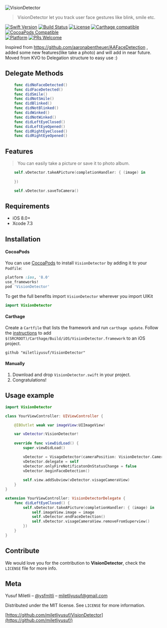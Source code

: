 ![VisionDetector](https://preview.ibb.co/hpJGK5/Vision_Detector_Logo.png)
> VisionDetector let you track user face gestures like blink, smile etc.

[![Swift Version][swift-image]][swift-url]
[![Build Status][travis-image]][travis-url]
[![License][license-image]][license-url]
[![Carthage compatible](https://img.shields.io/badge/Carthage-compatible-4BC51D.svg?style=flat)](https://github.com/Carthage/Carthage)
[![CocoaPods Compatible](https://img.shields.io/cocoapods/v/EZSwiftExtensions.svg)](https://img.shields.io/cocoapods/v/LFAlertController.svg)  
[![Platform](https://img.shields.io/cocoapods/p/LFAlertController.svg?style=flat)](http://cocoapods.org/pods/LFAlertController)
[![PRs Welcome](https://img.shields.io/badge/PRs-welcome-brightgreen.svg?style=flat-square)](http://makeapullrequest.com)

Inspired from https://github.com/aaronabentheuer/AAFaceDetection , added some new features(like take a photo) and will add in near future. Moved from KVO to Delegation structure to easy use :)

## Delegate Methods

``` swift
    func didNoFaceDetected()
    func didFaceDetected()
    func didSmile()
    func didNotSmile()
    func didBlinked()
    func didNotBlinked()
    func didWinked()
    func didNotWinked()
    func didLeftEyeClosed()
    func didLeftEyeOpened()
    func didRightEyeClosed()
    func didRightEyeOpened()
```

## Features 
> You can easily take a picture or save it to photo album.

``` swift
    self.vDetector.takeAPicture(completionHandler: { (image) in
    
    })
```
``` swift
    self.vDetector.saveToCamera()
```

## Requirements

- iOS 8.0+
- Xcode 7.3

## Installation

#### CocoaPods
You can use [CocoaPods](http://cocoapods.org/) to install `VisionDetector` by adding it to your `Podfile`:

```ruby
platform :ios, '8.0'
use_frameworks!
pod 'VisionDetector'
```

To get the full benefits import `VisionDetector` wherever you import UIKit

``` swift
import VisionDetector
```
#### Carthage
Create a `Cartfile` that lists the framework and run `carthage update`. Follow the [instructions](https://github.com/Carthage/Carthage#if-youre-building-for-ios) to add `$(SRCROOT)/Carthage/Build/iOS/VisionDetector.framework` to an iOS project.

```
github "miletliyusuf/VisionDetector"
```
#### Manually
1. Download and drop ```VisionDetector.swift``` in your project.  
2. Congratulations!  

## Usage example

```swift
import VisionDetector

class YourViewController: UIViewController {

    @IBOutlet weak var imageView:UIImageView!

    var vDetector:VisionDetector!
    
    override func viewDidLoad() {
        super.viewDidLoad()

        vDetector = VisageDetector(cameraPosition: VisionDetector.CameraDevice.FaceTimeCamera, optimizeFor: VisionDetector.DetectorAccuracy.HigherPerformance)
        vDetector.delegate = self
        vDetector.onlyFireNotificatonOnStatusChange = false
        vDetector.beginFaceDetection()
        
        self.view.addSubview(vDetector.visageCameraView)
    }
}

extension YourViewController: VisionDetectorDelegate {
    func didLeftEyeClosed() {
        self.vDetector.takeAPicture(completionHandler: { (image) in
            self.imageView.image = image
            self.vDetector.endFaceDetection()
            self.vDetector.visageCameraView.removeFromSuperview()
        })
    }
}

```

## Contribute

We would love you for the contribution to **VisionDetector**, check the ``LICENSE`` file for more info.

## Meta

Yusuf Miletli – [@ysfmltli](https://twitter.com/ysfmltli) – miletliyusuf@gmail.com

Distributed under the MIT license. See ``LICENSE`` for more information.

[https://github.com/miletliyusuf/VisionDetector](https://github.com/miletliyusuf/)

[swift-image]:https://img.shields.io/badge/swift-3.0-orange.svg
[swift-url]: https://swift.org/
[license-image]: https://img.shields.io/badge/License-MIT-blue.svg
[license-url]: LICENSE
[travis-image]: https://img.shields.io/travis/dbader/node-datadog-metrics/master.svg?style=flat-square
[travis-url]: https://travis-ci.org/dbader/node-datadog-metrics
[codebeat-image]: https://codebeat.co/badges/c19b47ea-2f9d-45df-8458-b2d952fe9dad
[codebeat-url]: https://codebeat.co/projects/github-com-vsouza-awesomeios-com
[logo.png]: https://ibb.co/h5jCsQ
